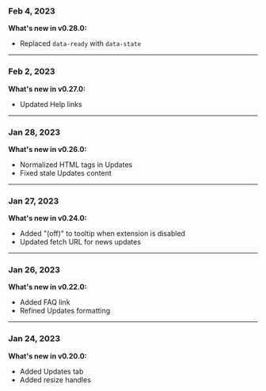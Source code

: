 ### Feb 4, 2023

**What's new in v0.28.0:**

- Replaced `data-ready` with `data-state`

---

### Feb 2, 2023

**What's new in v0.27.0:**

- Updated Help links

---

### Jan 28, 2023

**What's new in v0.26.0:**

- Normalized HTML tags in Updates
- Fixed stale Updates content

---

### Jan 27, 2023

**What's new in v0.24.0:**

- Added "(off)" to tooltip when extension is disabled
- Updated fetch URL for news updates

---

### Jan 26, 2023

**What's new in v0.22.0:**

- Added FAQ link
- Refined Updates formatting

---

### Jan 24, 2023

**What's new in v0.20.0:**

- Added Updates tab
- Added resize handles
